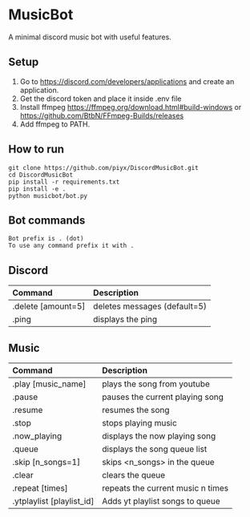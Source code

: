 # MusicBot

A minimal discord music bot with useful features.

## Setup

1. Go to https://discord.com/developers/applications and create an application.
2. Get the discord token and place it inside .env file
3. Install ffmpeg https://ffmpeg.org/download.html#build-windows or https://github.com/BtbN/FFmpeg-Builds/releases
4. Add ffmpeg to PATH.

## How to run
```
git clone https://github.com/piyx/DiscordMusicBot.git
cd DiscordMusicBot
pip install -r requirements.txt
pip install -e .
python musicbot/bot.py
```

## Bot commands

```
Bot prefix is . (dot)
To use any command prefix it with .
```

## Discord

| Command            | Description                  |
| :----------------- | :--------------------------- |
| .delete [amount=5] | deletes messages (default=5) |
| .ping              | displays the ping            |

## Music

| Command                   | Description                       |
| :------------------------ | :-------------------------------- |
| .play [music_name]        | plays the song from youtube       |
| .pause                    | pauses the current playing song   |
| .resume                   | resumes the song                  |
| .stop                     | stops playing music               |
| .now_playing              | displays the now playing song     |
| .queue                    | displays the song queue list      |
| .skip [n_songs=1]         | skips <n_songs> in the queue      |
| .clear                    | clears the queue                  |
| .repeat [times]           | repeats the current music n times |
| .ytplaylist [playlist_id] | Adds yt playlist songs to queue   |
